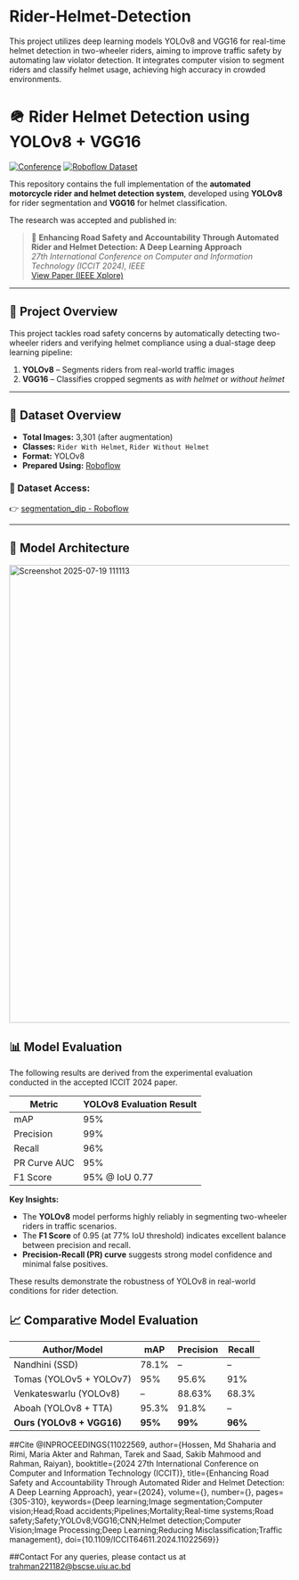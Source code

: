 # Rider-Helmet-Detection
This project utilizes deep learning models YOLOv8 and VGG16 for real-time helmet detection in two-wheeler riders, aiming to improve traffic safety by automating law violator detection. It integrates computer vision to segment riders and classify helmet usage, achieving high accuracy in crowded environments.
# 🪖 Rider Helmet Detection using YOLOv8 + VGG16

[![Conference](https://img.shields.io/badge/Accepted%20Paper-ICCIT%202024-blue)]([https://ieeexplore.ieee.org/](https://ieeexplore.ieee.org/document/11022569))
[![Roboflow Dataset](https://img.shields.io/badge/Dataset-Roboflow-green)]([https://universe.roboflow.com/dip-project-8u3bl/segmentation_dip](https://app.roboflow.com/rider-and-helmet-instance-segmentation-and-detection))

This repository contains the full implementation of the **automated motorcycle rider and helmet detection system**, developed using **YOLOv8** for rider segmentation and **VGG16** for helmet classification.

The research was accepted and published in:

> 📄 **Enhancing Road Safety and Accountability Through Automated Rider and Helmet Detection: A Deep Learning Approach**  
> *27th International Conference on Computer and Information Technology (ICCIT 2024), IEEE*  
> [View Paper (IEEE Xplore)](https://ieeexplore.ieee.org/document/11022569) 

---

## 📌 Project Overview

This project tackles road safety concerns by automatically detecting two-wheeler riders and verifying helmet compliance using a dual-stage deep learning pipeline:

1. **YOLOv8** – Segments riders from real-world traffic images  
2. **VGG16** – Classifies cropped segments as *with helmet* or *without helmet*

---

## 📁 Dataset Overview

- **Total Images:** 3,301 (after augmentation)
- **Classes:** `Rider With Helmet`, `Rider Without Helmet`
- **Format:** YOLOv8
- **Prepared Using:** [Roboflow](https://roboflow.com)

### 🔗 Dataset Access:
👉 [segmentation_dip - Roboflow]([https://universe.roboflow.com/dip-project-8u3bl/segmentation_dip](https://app.roboflow.com/rider-and-helmet-instance-segmentation-and-detection))

---

## 🧠 Model Architecture
<img width="644" height="821" alt="Screenshot 2025-07-19 111113" src="https://github.com/user-attachments/assets/67b78607-7f98-45af-9ca1-2b7e4aba90b1" />

## 📊 Model Evaluation
The following results are derived from the experimental evaluation conducted in the accepted ICCIT 2024 paper.

| Metric         | YOLOv8 Evaluation Result |
|----------------|---------------------------|
| mAP            | 95%                       |
| Precision      | 99%                       |
| Recall         | 96%                       |
| PR Curve AUC   | 95%                       |
| F1 Score       | 95% @ IoU 0.77            |

**Key Insights:**
- The **YOLOv8** model performs highly reliably in segmenting two-wheeler riders in traffic scenarios.
- The **F1 Score** of 0.95 (at 77% IoU threshold) indicates excellent balance between precision and recall.
- **Precision-Recall (PR) curve** suggests strong model confidence and minimal false positives.

These results demonstrate the robustness of YOLOv8 in real-world conditions for rider detection.
## 📈 Comparative Model Evaluation

| Author/Model                 | mAP  | Precision | Recall |
|-----------------------------|------|-----------|--------|
| Nandhini (SSD)              | 78.1%| –         | –      |
| Tomas (YOLOv5 + YOLOv7)     | 95%  | 95.6%     | 91%    |
| Venkateswarlu (YOLOv8)      | –    | 88.63%    | 68.3%  |
| Aboah (YOLOv8 + TTA)        | 95.3%| 91.8%     | –      |
| **Ours (YOLOv8 + VGG16)**   | **95%** | **99%** | **96%** |

##Cite
@INPROCEEDINGS{11022569,
  author={Hossen, Md Shaharia and Rimi, Maria Akter and Rahman, Tarek and Saad, Sakib Mahmood and Rahman, Raiyan},
  booktitle={2024 27th International Conference on Computer and Information Technology (ICCIT)}, 
  title={Enhancing Road Safety and Accountability Through Automated Rider and Helmet Detection: A Deep Learning Approach}, 
  year={2024},
  volume={},
  number={},
  pages={305-310},
  keywords={Deep learning;Image segmentation;Computer vision;Head;Road accidents;Pipelines;Mortality;Real-time systems;Road safety;Safety;YOLOv8;VGG16;CNN;Helmet detection;Computer Vision;Image Processing;Deep Learning;Reducing Misclassification;Traffic management},
  doi={10.1109/ICCIT64611.2024.11022569}}

##Contact
For any queries, please contact us at trahman221182@bscse.uiu.ac.bd

